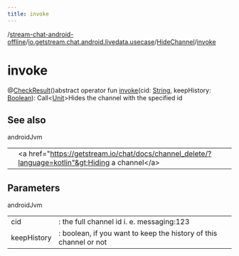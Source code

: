 ```yaml
---
title: invoke
---
```

/[stream-chat-android-offline](../../index.md)/[io.getstream.chat.android.livedata.usecase](../index.md)/[HideChannel](index.md)/[invoke](invoke.md)  
  
  
  
# invoke  
@[CheckResult](https://developer.android.com/reference/kotlin/androidx/annotation/CheckResult.html)()abstract operator fun [invoke](invoke.md)(cid: [String](https://kotlinlang.org/api/latest/jvm/stdlib/kotlin/-string/index.html), keepHistory: [Boolean](https://kotlinlang.org/api/latest/jvm/stdlib/kotlin/-boolean/index.html)): Call&lt;[Unit](https://kotlinlang.org/api/latest/jvm/stdlib/kotlin/-unit/index.html)&gt;Hides the channel with the specified id  
  
## See also  
  
androidJvm  
  
| | |
|---|---|
| <a name="io.getstream.chat.android.livedata.usecase/HideChannel/invoke/#kotlin.String#kotlin.Boolean/PointingToDeclaration/"></a>| <a name="io.getstream.chat.android.livedata.usecase/HideChannel/invoke/#kotlin.String#kotlin.Boolean/PointingToDeclaration/"></a>&lt;a href="https://getstream.io/chat/docs/channel_delete/?language=kotlin"&gt;Hiding a channel&lt;/a&gt;|
  
  
  
## Parameters  
  
androidJvm  
  
| | |
|---|---|
| <a name="io.getstream.chat.android.livedata.usecase/HideChannel/invoke/#kotlin.String#kotlin.Boolean/PointingToDeclaration/"></a>cid| <a name="io.getstream.chat.android.livedata.usecase/HideChannel/invoke/#kotlin.String#kotlin.Boolean/PointingToDeclaration/"></a>: the full channel id i. e. messaging:123|
| <a name="io.getstream.chat.android.livedata.usecase/HideChannel/invoke/#kotlin.String#kotlin.Boolean/PointingToDeclaration/"></a>keepHistory| <a name="io.getstream.chat.android.livedata.usecase/HideChannel/invoke/#kotlin.String#kotlin.Boolean/PointingToDeclaration/"></a>: boolean, if you want to keep the history of this channel or not|
  

